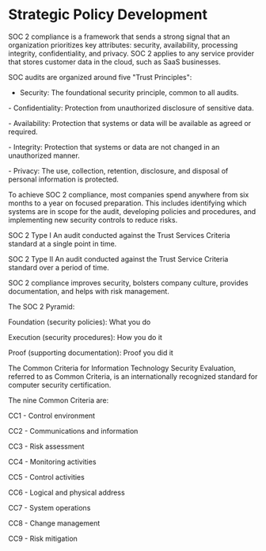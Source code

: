 # Strategic Policy Development

SOC 2 compliance is a framework that sends a strong signal that an organization prioritizes key attributes: security, availability, processing integrity, confidentiality, and privacy. SOC 2 applies to any service provider that stores customer data in the cloud, such as SaaS businesses.

SOC audits are organized around five "Trust Principles":
 
- Security: The foundational security principle, common to all audits.

‍- Confidentiality: Protection from unauthorized disclosure of sensitive data.

‍- Availability: Protection that systems or data will be available as agreed or required.

‍- Integrity: Protection that systems or data are not changed in an unauthorized manner.

‍- Privacy: The use, collection, retention, disclosure, and disposal of personal information is protected.

To achieve SOC 2 compliance, most companies spend anywhere from six months to a year on focused preparation. This includes identifying which systems are in scope for the audit, developing policies and procedures, and implementing new security controls to reduce risks.

SOC 2 Type I
An audit conducted against the Trust Services Criteria standard at a single point in time.

SOC 2 Type II
An audit conducted against the Trust Service Criteria standard over a period of time. 

SOC 2 compliance improves security, bolsters company culture, provides documentation, and helps with risk management.

The SOC 2 Pyramid:

Foundation (security policies): What you do

Execution (security procedures): How you do it

Proof (supporting documentation): Proof you did it

The Common Criteria for Information Technology Security Evaluation, referred to as Common Criteria, is an internationally recognized standard for computer security certification. 

The nine Common Criteria are:

CC1 - Control environment

CC2 - Communications and information

CC3 - Risk assessment

CC4 - Monitoring activities

CC5 - Control activities

CC6 - Logical and physical address

CC7 - System operations

CC8 - Change management

CC9 - Risk mitigation
